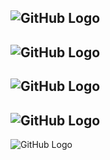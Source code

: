 ![GitHub Logo](Luokkakaavio1.jpg)
-
![GitHub Logo](Luokkakaavio2.jpg)
-
![GitHub Logo](Sekvenssikaavio1.jpg)
-
![GitHub Logo](Sekvenssikaavio2.1.jpg)
-
![GitHub Logo](Sekvenssikaavio2.2.jpg)
     
